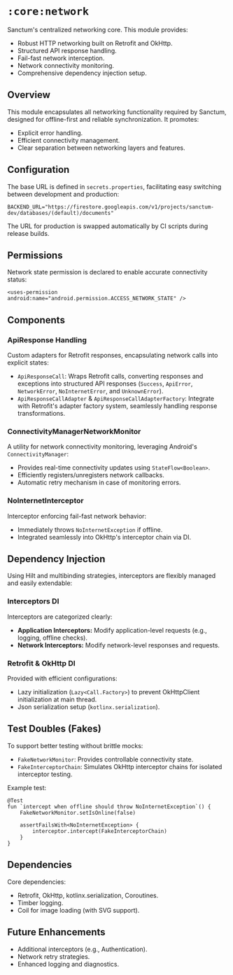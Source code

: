 # `:core:network`

Sanctum's centralized networking core. This module provides:

- Robust HTTP networking built on Retrofit and OkHttp.
- Structured API response handling.
- Fail-fast network interception.
- Network connectivity monitoring.
- Comprehensive dependency injection setup.

## Overview

This module encapsulates all networking functionality required by Sanctum, designed for
offline-first and reliable synchronization. It promotes:

- Explicit error handling.
- Efficient connectivity management.
- Clear separation between networking layers and features.

## Configuration

The base URL is defined in `secrets.properties`, facilitating easy switching between development
and production:

```
BACKEND_URL="https://firestore.googleapis.com/v1/projects/sanctum-dev/databases/(default)/documents"
```

The URL for production is swapped automatically by CI scripts during release builds.

## Permissions

Network state permission is declared to enable accurate connectivity status:

```
<uses-permission android:name="android.permission.ACCESS_NETWORK_STATE" />
```

## Components

### ApiResponse Handling

Custom adapters for Retrofit responses, encapsulating network calls into explicit states:

- `ApiResponseCall`: Wraps Retrofit calls, converting responses and exceptions into structured API
  responses (`Success`, `ApiError`, `NetworkError`, `NoInternetError`, and `UnknownError`).
- `ApiResponseCallAdapter` & `ApiResponseCallAdapterFactory`: Integrate with Retrofit's adapter
  factory system, seamlessly handling response transformations.

### ConnectivityManagerNetworkMonitor

A utility for network connectivity monitoring, leveraging Android's `ConnectivityManager`:

- Provides real-time connectivity updates using `StateFlow<Boolean>`.
- Efficiently registers/unregisters network callbacks.
- Automatic retry mechanism in case of monitoring errors.

### NoInternetInterceptor

Interceptor enforcing fail-fast network behavior:

- Immediately throws `NoInternetException` if offline.
- Integrated seamlessly into OkHttp's interceptor chain via DI.

## Dependency Injection

Using Hilt and multibinding strategies, interceptors are flexibly managed and easily extendable:

### Interceptors DI

Interceptors are categorized clearly:

- **Application Interceptors:** Modify application-level requests (e.g., logging, offline checks).
- **Network Interceptors:** Modify network-level responses and requests.

### Retrofit & OkHttp DI

Provided with efficient configurations:

- Lazy initialization (`Lazy<Call.Factory>`) to prevent OkHttpClient initialization at main thread.
- Json serialization setup (`kotlinx.serialization`).

## Test Doubles (Fakes)

To support better testing without brittle mocks:

- `FakeNetworkMonitor`: Provides controllable connectivity state.
- `FakeInterceptorChain`: Simulates OkHttp interceptor chains for isolated interceptor testing.

Example test:

```
@Test
fun `intercept when offline should throw NoInternetException`() {
    FakeNetworkMonitor.setIsOnline(false)

    assertFailsWith<NoInternetException> {
        interceptor.intercept(FakeInterceptorChain)
    }
}
```

## Dependencies

Core dependencies:

- Retrofit, OkHttp, kotlinx.serialization, Coroutines.
- Timber logging.
- Coil for image loading (with SVG support).

## Future Enhancements

- Additional interceptors (e.g., Authentication).
- Network retry strategies.
- Enhanced logging and diagnostics.